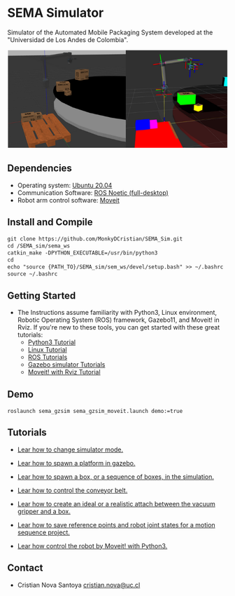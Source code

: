 # SEMA Simulator
Simulator of the Automated Mobile Packaging System developed at the "Universidad de Los Andes de Colombia".

![Alt text](/imgs/gzsim_rviz_view.png)

## Dependencies

* Operating system: [Ubuntu 20.04](https://releases.ubuntu.com/focal/)
* Communication Software: [ROS Noetic (full-desktop)](http://wiki.ros.org/noetic/Installation/Ubuntu)
* Robot arm control software: [Moveit](https://ros-planning.github.io/moveit_tutorials/doc/getting_started/getting_started.html)

## Install and Compile
```
git clone https://github.com/MonkyDCristian/SEMA_Sim.git
cd /SEMA_sim/sema_ws
catkin_make -DPYTHON_EXECUTABLE=/usr/bin/python3
cd
echo "source {PATH_TO}/SEMA_sim/sem_ws/devel/setup.bash" >> ~/.bashrc
source ~/.bashrc
```

## Getting Started
* The Instructions assume familiarity with Python3, Linux environment, Robotic Operating System (ROS) framework, Gazebo11, and Moveit! in Rviz. If you're new to these tools, you can get started with these great tutorials:
  * [Python3 Tutorial](https://app.theconstructsim.com/Course/58)
  * [Linux Tutorial](https://app.theconstructsim.com/Course/40)
  * [ROS Tutorials](http://wiki.ros.org/ROS/Tutorials)
  * [Gazebo simulator Tutorials](https://classic.gazebosim.org/tutorials?cat=get_started)
  * [Moveit! with Rviz Tutorial](https://ros-planning.github.io/moveit_tutorials/doc/quickstart_in_rviz/quickstart_in_rviz_tutorial.html)

## Demo 
```
roslaunch sema_gzsim sema_gzsim_moveit.launch demo:=true
```
## Tutorials
* [Lear how  to change simulator mode.]()

* [Lear how to spawn a platform in gazebo.]()

* [Lear how to spawn a box, or a sequence of boxes, in the simulation.]()

* [Lear how to control the conveyor belt.]()

* [Lear how to create an ideal or  a realistic attach between the vacuum gripper and a box.]()

* [Lear how to save reference points and robot joint states for a motion sequence project.]()

* [Lear how control the robot by Moveit! with Python3.]()

## Contact 

 * Cristian Nova Santoya <cristian.nova@uc.cl>
